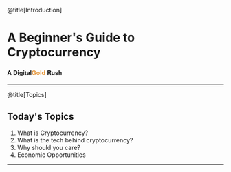 @title[Introduction]
# A Beginner's Guide to Cryptocurrency 
#### <span style="font-family:Helvetica Neue; font-weight:bold">A Digital<span style="color:#e49436">Gold</span> Rush</span>

---
@title[Topics]
## Today's Topics

1. What is Cryptocurrency?
2. What is the tech behind cryptocurrency?
3. Why should you care?
4. Economic Opportunities

---
